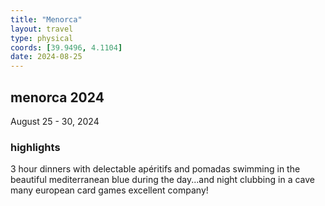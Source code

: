 ```yaml
---
title: "Menorca"
layout: travel
type: physical
coords: [39.9496, 4.1104]
date: 2024-08-25
---
```


## menorca 2024 
August 25 - 30, 2024

### highlights 
3 hour dinners with delectable apéritifs and pomadas
swimming in the beautiful mediterranean blue during the day...and night
clubbing in a cave
many european card games
excellent company!